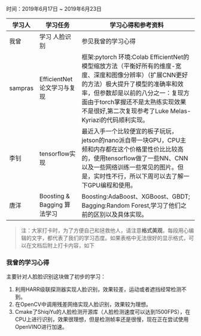 时间：2019年6月17日 ~ 2019年6月23日

学习人|学习任务|学习心得和参考资料
------ | ------ | ------ 
我曾 | 学习 人脸识别 | 参见我曾的学习心得
sampras | EfficientNet论文学习与复现  | 框架:pytorch 环境:Colab   EfficientNet的模型缩放方法（平衡好所有的维度-宽度、深度和图像分辨率）（扩展CNN更好的方法）极大提升了模型的准确率和效率，但参数却是以前的八分之一：复现方面由于torch掌握还不是太熟练实现效果不是很好,第二次复现参考了Luke Melas-Kyriazi的代码顺利实现。
李钊 |tensorflow实现|最近入手一个比较便宜的板子玩玩，jetson的nano派自带一块GPU，CPU主频和内存都在这个价格里性价比比较高的，使用tensorflow做了一些NN、CNN以及一些网络训练一些常见的图片。但是，实时性不行，所以下周可以去了解一下GPU编程和使用。
唐洋 | Boosting & Bagging 算法学习 | Boosting:AdaBoost、XGBoost、GBDT; Bagging:Random Forest,学习了他们之前的区别以及具体实现。

> 注：大家打卡时，为了方便自己和拯救他人，请注意**格式美观**，每段用心编辑的文字，都代表了我们的学习态度。如果表格中无法很好的显示格式，可以在文档后附上打卡内容，如下

### 我曾的学习心得
主要针对人脸脸识别这块做了初步的学习：
1. 利用HARR级联探测器实现人脸识别，效果较差，运动或者遮挡经常检测不到。
2. 在OpenCV中调用残差网络实现人脸识别，效果较为理想。
3. Cmake了ShiqiYu的人脸检测开源库（人脸检测速度可以达到1500FPS），在CPU上进行识别，效果很理想，但是检测帧率还是很慢，现在正在尝试使用OpenVINO进行加速。
